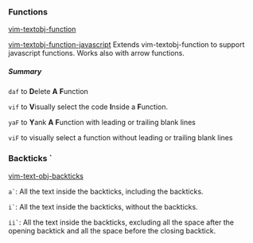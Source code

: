 ### Functions

[vim-textobj-function](https://github.com/kana/vim-textobj-function)

[vim-textobj-function-javascript](https://github.com/thinca/vim-textobj-function-javascript) Extends
vim-textobj-function to support javascript functions. Works also with arrow functions.


##### Summary

`daf` to <strong>D</strong>elete <strong>A</strong> <strong>F</strong>unction

`vif` to <strong>V</strong>isually select the code <strong>I</strong>nside a <strong>F</strong>unction.

`yaF` to <strong>Y</strong>ank <strong>A</strong> <strong>F</strong>unction with leading or trailing blank lines

`viF` to visually select a function without leading or trailing blank lines


### Backticks `

[vim-text-obj-backticks](https://github.com/fvictorio/vim-textobj-backticks)

`` a` ``: All the text inside the backticks, including the backticks.

`` i` ``: All the text inside the backticks, without the backticks.

`` ii` ``: All the text inside the backticks, excluding all the space after
the opening backtick and all the space before the closing backtick.
